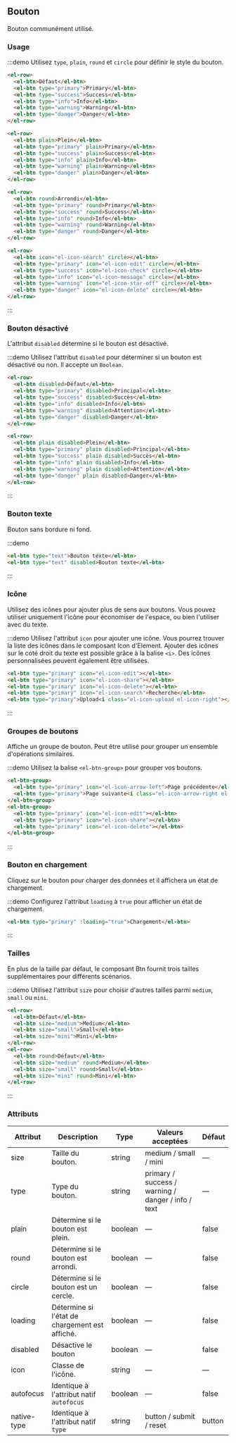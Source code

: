 ## Bouton

Bouton communément utilisé.

### Usage

:::demo Utilisez `type`, `plain`, `round` et `circle` pour définir le style du bouton.

```html
<el-row>
  <el-btn>Défaut</el-btn>
  <el-btn type="primary">Primary</el-btn>
  <el-btn type="success">Success</el-btn>
  <el-btn type="info">Info</el-btn>
  <el-btn type="warning">Warning</el-btn>
  <el-btn type="danger">Danger</el-btn>
</el-row>

<el-row>
  <el-btn plain>Plein</el-btn>
  <el-btn type="primary" plain>Primary</el-btn>
  <el-btn type="success" plain>Success</el-btn>
  <el-btn type="info" plain>Info</el-btn>
  <el-btn type="warning" plain>Warning</el-btn>
  <el-btn type="danger" plain>Danger</el-btn>
</el-row>

<el-row>
  <el-btn round>Arrondi</el-btn>
  <el-btn type="primary" round>Primary</el-btn>
  <el-btn type="success" round>Success</el-btn>
  <el-btn type="info" round>Info</el-btn>
  <el-btn type="warning" round>Warning</el-btn>
  <el-btn type="danger" round>Danger</el-btn>
</el-row>

<el-row>
  <el-btn icon="el-icon-search" circle></el-btn>
  <el-btn type="primary" icon="el-icon-edit" circle></el-btn>
  <el-btn type="success" icon="el-icon-check" circle></el-btn>
  <el-btn type="info" icon="el-icon-message" circle></el-btn>
  <el-btn type="warning" icon="el-icon-star-off" circle></el-btn>
  <el-btn type="danger" icon="el-icon-delete" circle></el-btn>
</el-row>
```
:::

### Bouton désactivé

L'attribut `disabled` détermine si le bouton est désactivé.

:::demo Utilisez l'attribut `disabled` pour déterminer si un bouton est désactivé ou non. Il accepte un `Boolean`.

```html
<el-row>
  <el-btn disabled>Défaut</el-btn>
  <el-btn type="primary" disabled>Principal</el-btn>
  <el-btn type="success" disabled>Succès</el-btn>
  <el-btn type="info" disabled>Info</el-btn>
  <el-btn type="warning" disabled>Attention</el-btn>
  <el-btn type="danger" disabled>Danger</el-btn>
</el-row>

<el-row>
  <el-btn plain disabled>Plein</el-btn>
  <el-btn type="primary" plain disabled>Principal</el-btn>
  <el-btn type="success" plain disabled>Succès</el-btn>
  <el-btn type="info" plain disabled>Info</el-btn>
  <el-btn type="warning" plain disabled>Attention</el-btn>
  <el-btn type="danger" plain disabled>Danger</el-btn>
</el-row>
```
:::

### Bouton texte

Bouton sans bordure ni fond.

:::demo
```html
<el-btn type="text">Bouton texte</el-btn>
<el-btn type="text" disabled>Bouton texte</el-btn>
```
:::

### Icône

Utilisez des icônes pour ajouter plus de sens aux boutons. Vous pouvez utiliser uniquement l'icône pour économiser de l'espace, ou bien l'utiliser avec du texte.

:::demo Utilisez l'attribut `icon` pour ajouter une icône. Vous pourrez trouver la liste des icônes dans le composant Icon d'Element. Ajouter des icônes sur le coté droit du texte est possible grâce à la balise `<i>`. Des icônes personnalisées peuvent également être utilisées.

```html
<el-btn type="primary" icon="el-icon-edit"></el-btn>
<el-btn type="primary" icon="el-icon-share"></el-btn>
<el-btn type="primary" icon="el-icon-delete"></el-btn>
<el-btn type="primary" icon="el-icon-search">Recherche</el-btn>
<el-btn type="primary">Upload<i class="el-icon-upload el-icon-right"></i></el-btn>
```
:::

### Groupes de boutons

Affiche un groupe de bouton. Peut être utilisé pour grouper un ensemble d'opérations similaires.

:::demo Utilisez la balise `<el-btn-group>` pour grouper vos boutons.

```html
<el-btn-group>
  <el-btn type="primary" icon="el-icon-arrow-left">Page précédente</el-btn>
  <el-btn type="primary">Page suivante<i class="el-icon-arrow-right el-icon-right"></i></el-btn>
</el-btn-group>
<el-btn-group>
  <el-btn type="primary" icon="el-icon-edit"></el-btn>
  <el-btn type="primary" icon="el-icon-share"></el-btn>
  <el-btn type="primary" icon="el-icon-delete"></el-btn>
</el-btn-group>
```
:::

### Bouton en chargement

Cliquez sur le bouton pour charger des données et il affichera un état de chargement.

:::demo Configurez l'attribut `loading` à `true` pour afficher un état de chargement.

```html
<el-btn type="primary" :loading="true">Chargement</el-btn>
```
:::

### Tailles

En plus de la taille par défaut, le composant Btn fournit trois tailles supplémentaires pour différents scénarios.

:::demo Utilisez l'attribut `size` pour choisir d'autres tailles parmi `medium`, `small` ou `mini`.

```html
<el-row>
  <el-btn>Défaut</el-btn>
  <el-btn size="medium">Medium</el-btn>
  <el-btn size="small">Small</el-btn>
  <el-btn size="mini">Mini</el-btn>
</el-row>
<el-row>
  <el-btn round>Défaut</el-btn>
  <el-btn size="medium" round>Medium</el-btn>
  <el-btn size="small" round>Small</el-btn>
  <el-btn size="mini" round>Mini</el-btn>
</el-row>
```
:::

### Attributs
| Attribut      | Description    | Type      | Valeurs acceptées       | Défaut   |
|---------- |-------- |---------- |-------------  |-------- |
| size     | Taille du bouton.   | string  |   medium / small / mini            |    —     |
| type     | Type du bouton.   | string    |   primary / success / warning / danger / info / text |     —    |
| plain     | Détermine si le bouton est plein.   | boolean    | — | false   |
| round     | Détermine si le bouton est arrondi.   | boolean    | — | false   |
| circle     | Détermine si le bouton est un cercle.   | boolean    | — | false   |
| loading   | Détermine si l'état de chargement est affiché.   | boolean    | — | false   |
| disabled  | Désactive le bouton    | boolean   | —   | false   |
| icon  | Classe de l'icône. | string   |  —  |  —  |
| autofocus  | Identique à l'attribut natif `autofocus` | boolean   |  —  |  false  |
| native-type | Identique à l'attribut natif `type` | string | button / submit / reset | button |
